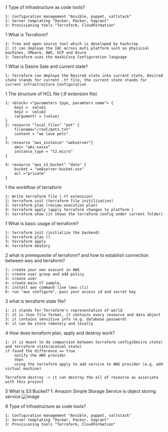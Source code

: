 1   Type of Infrastructure as code tools?

    1: Configuration management "Ansible, puppet, saltstack"
    2: Server templating "Docker, Packer, Vagrant"
    3: Provisioning tools "Terraform, CloudFormation"

1   What is Terraform?

    1: free and open source tool which is developed by hashcrop
    2: it can deploye the IAC across muti platform such as physicial machines, VMware, AWS, GCP and Azure
    3: Teeraform uses the HashiCorp Configuration language

1   What is Desire Sate and current state?  

    1: Terraform can deploye the Resired state into current state, Desired state stands for current .tf file, the current state stands for current infrastructure Configuration 

1   The structure of HCL file (.tf extension file)

    1: <block> <"parameters tpye, paramters name"> {
        key1 =  value1
        key2 =  value2
        (argument) = (value)
    }
    2: resource "local_files" "pet" {
        filename="/root/pets.txt"
        content = "we love pets"
    }
    3: resource "aws_instance" "webserver"{
        ami= "ami-xxxxx"
        instance_type = "t2.micro"
    }

    4: resource "aws_s3_bucket" "date" {
        bucket = "webserver-bucket-xxx"
        acl ="private"
    }

1   the workflow of terraform

    1: Write terraform file (.tf extension)
    2: terraform init (terraform file initilization)
    3: terraform plan (review execution plan)
    4: terraform apply (apply terraform changes to platform )
    5: terraform show (it shows the terraform config under current folder)

1   What is basic usage of terraform?
    
    1: terraform init (initialize the backend)
    2: terraform plan ()
    3: terraform apply
    4: terraform destory
 

2   what is prerequesite of terraform? and how to establish connection between aws and terraform? 

    1: create your own acocunt in AWS
    2: create user group and add policy
    3: create user
    4: create main.tf sample, 
    5: install aws command line (aws cli)
    6: run "aws configure", pass your access id and secret key

3   what is terraform state file?

    1: it stands for Terraform's representation of world
    2: it is Json file format, it contains every resource and data object
    3: it contains sensitive info (e.g. database password)
    4: it can be store remotely and locally

4   How does terraform plan, apply and destroy work? 

    1: it is meant to do comparsion between terraform config(Desire state) and terraform state(acatual state)
    if found the difference == true
        notify the AWS provider
        then
        using the terraform apply to add service to AWS provider (e.g. add virtual machine)   

    Terraform destroy -> it can destroy the all of resource as associate with this project
    
5   What is S3 Bucket? 
    1: Amazon Simple Storage Service is object storing service 
    ![image](https://user-images.githubusercontent.com/101307724/207036366-4d8a0b00-5ef3-4ec5-8fb2-2f4cfcbaebd6.png)

6   Type of Infrastructure as code tools?

    1: Configuration management "Ansible, puppet, saltstack"
    2: Server templating "Docker, Packer, Vagrant"
    3: Provisioning tools "Terraform, CloudFormation"


